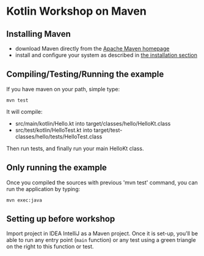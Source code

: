# Kotlin Workshop on Maven

## Installing Maven

 * download Maven directly from the [Apache Maven homepage](http://maven.apache.org/download.html)
 * install and configure your system as described in [the installation section](http://maven.apache.org/download.html#Installation)

## Compiling/Testing/Running the example

If you have maven on your path, simple type:

	mvn test
	
It will compile:
 * src/main/kotlin/Hello.kt into target/classes/hello/HelloKt.class
 * src/test/kotlin/HelloTest.kt into target/test-classes/hello/tests/HelloTest.class

Then run tests, and finally run your main HelloKt class.

## Only running the example

Once you compiled the sources with previous 'mvn test' command, you can run the application by typing:

	mvn exec:java
	
## Setting up before workshop

Import project in IDEA IntelliJ as a Maven project. Once it is set-up, you'll be able to run any entry point (`main` function) or any test using a green triangle on the right to this function or test.  
